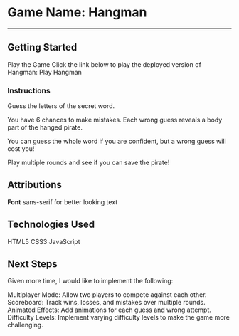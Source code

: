 # Game Name: Hangman
**** 

## Getting Started
Play the Game
Click the link below to play the deployed version of Hangman: Play Hangman

### Instructions
Guess the letters of the secret word.

You have 6 chances to make mistakes. Each wrong guess reveals a body part of the hanged pirate.

You can guess the whole word if you are confident, but a wrong guess will cost you!

Play multiple rounds and see if you can save the pirate!

## Attributions
**Font** sans-serif for better looking text

## Technologies Used
HTML5
CSS3
JavaScript

## Next Steps
Given more time, I would like to implement the following:

Multiplayer Mode: Allow two players to compete against each other.
Scoreboard: Track wins, losses, and mistakes over multiple rounds.
Animated Effects: Add animations for each guess and wrong attempt.
Difficulty Levels: Implement varying difficulty levels to make the game more challenging.
